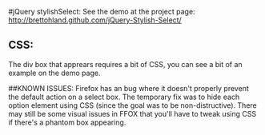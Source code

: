 #jQuery stylishSelect:
See the demo at the project page: http://brettohland.github.com/jQuery-Stylish-Select/

## CSS:
The div box that apprears requires a bit of CSS, you can see a bit of an example on the demo page.

##KNOWN ISSUES:
Firefox has an bug where it doesn't properly prevent the default action on a select box.
The temporary fix was to hide each option element using CSS (since the goal was to be non-distructive). There may still be some visual issues in FFOX that you'll have to tweak using CSS if there's a phantom box appearing.
